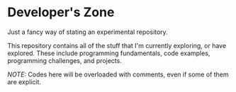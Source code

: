 # Developer's Zone

Just a fancy way of stating an experimental repository.

This repository contains all of the stuff that I'm currently exploring, or have explored. These include programming fundamentals, code examples, programming challenges, and projects.

*NOTE:* Codes here will be overloaded with comments, even if some of them are explicit.
